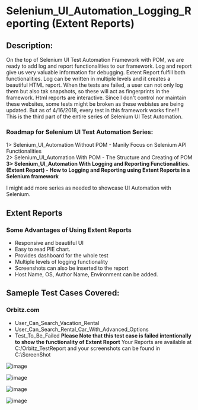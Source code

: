 # Selenium_UI_Automation_Logging_Reporting (Extent Reports)
## Description:
On the top of Selenium UI Test Automation Framework with POM, we are ready to add log and report functionalities to our framework.
Log and report give us very valuable information for debugging. Extent Report fulfill both functionalities. 
Log can be written in multiple levels and it creates a beautiful HTML report.  When the tests are failed, a user can not only log them but also tak snapshots, so these will act as fingerprints in the framework. Html reports are interactive.
Since I don't control nor maintain these websites, some tests might be broken as these webistes are being updated. But as of 4/16/2018, every test in this framework works fine!!!  
This is the third part of the entire series of Selenium UI Test Automation.  

### Roadmap for Selenium UI Test Automation Series:
1> Selenium_UI_Automation Without POM - Manily Focus on Selenium API Functionalities  
2> Selenium_UI_Automation With POM - The Structure and Creating of POM  
**3> Selenium_UI_Automation With Logging and Reporting Functionalities.(Extent Report) - How to Logging and Reporting using Extent Reports in a Selenium framework**          

I might add more series as needed to showcase UI Automation with Selenium.  

## Extent Reports
### Some Advantages of Using Extent Reports
* Responsive and beautiful UI
* Easy to read PIE chart.
* Provides dashboard for the whole test
* Multiple levels of logging functionality
* Screenshots can also be inserted to the report
* Host Name, OS, Author Name, Environment can be added.

## Sameple Test Cases Covered:
### Orbitz.com
* User_Can_Search_Vacation_Rental
* User_Can_Search_Rental_Car_With_Advanced_Options
* Test_To_Be_Failed **Please Note that this test case is failed intentionally to show the functionality of Extent Report**
Your Reports are available at C:/Orbitz_TestReport and your screenshots can be found in C:\ScreenShot

![image](https://user-images.githubusercontent.com/25840262/38799539-918c5ef8-4119-11e8-8976-aed42164251b.PNG)

![image](https://user-images.githubusercontent.com/25840262/38799544-98173c48-4119-11e8-8829-4e72ac7d4eee.PNG)

![image](https://user-images.githubusercontent.com/25840262/38799548-9abdbd1e-4119-11e8-8636-219cfa7043f0.PNG)

![image](https://user-images.githubusercontent.com/25840262/38799552-9d6a5b4e-4119-11e8-8f51-85459b7b4a0c.PNG)
